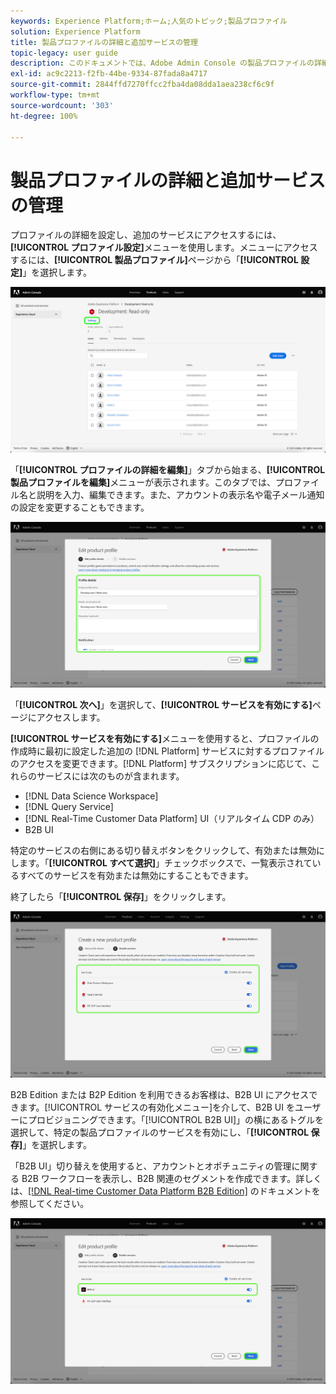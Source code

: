 ```yaml
---
keywords: Experience Platform;ホーム;人気のトピック;製品プロファイル
solution: Experience Platform
title: 製品プロファイルの詳細と追加サービスの管理
topic-legacy: user guide
description: このドキュメントでは、Adobe Admin Console の製品プロファイルの詳細および追加サービスを管理するために必要な手順を説明します。プロファイルの詳細を設定し、追加のサービスにアクセスするには、プロファイル設定メニューを使用します。
exl-id: ac9c2213-f2fb-44be-9334-87fada8a4717
source-git-commit: 2844ffd7270ffcc2fba4da08dda1aea238cf6c9f
workflow-type: tm+mt
source-wordcount: '303'
ht-degree: 100%

---
```


# 製品プロファイルの詳細と追加サービスの管理

プロファイルの詳細を設定し、追加のサービスにアクセスするには、**[!UICONTROL プロファイル設定]**&#x200B;メニューを使用します。メニューにアクセスするには、**[!UICONTROL 製品プロファイル]**&#x200B;ページから「**[!UICONTROL 設定]**」を選択します。

![設定](../images/settings.png)

「**[!UICONTROL プロファイルの詳細を編集]**」タブから始まる、**[!UICONTROL 製品プロファイルを編集]**&#x200B;メニューが表示されます。このタブでは、プロファイル名と説明を入力、編集できます。また、アカウントの表示名や電子メール通知の設定を変更することもできます。

![edit-product-profile](../images/edit-product-profile.png)

「**[!UICONTROL 次へ]**」を選択して、**[!UICONTROL サービスを有効にする]**&#x200B;ページにアクセスします。

**[!UICONTROL サービスを有効にする]**&#x200B;メニューを使用すると、プロファイルの作成時に最初に設定した追加の [!DNL Platform] サービスに対するプロファイルのアクセスを変更できます。[!DNL Platform] サブスクリプションに応じて、これらのサービスには次のものが含まれます。

- [!DNL Data Science Workspace]
- [!DNL Query Service]
- [!DNL Real-Time Customer Data Platform] UI（リアルタイム CDP のみ）
- B2B UI

特定のサービスの右側にある切り替えボタンをクリックして、有効または無効にします。「**[!UICONTROL すべて選択]**」チェックボックスで、一覧表示されているすべてのサービスを有効または無効にすることもできます。

終了したら「**[!UICONTROL 保存]**」をクリックします。

![enable-services](../images/enable-services.png)

B2B Edition または B2P Edition を利用できるお客様は、B2B UI にアクセスできます。[!UICONTROL サービスの有効化メニュー]を介して、B2B UI をユーザーにプロビジョニングできます。「[!UICONTROL B2B UI]」の横にあるトグルを選択して、特定の製品プロファイルのサービスを有効にし、「**[!UICONTROL 保存]**」を選択します。

「B2B UI」切り替えを使用すると、アカウントとオポチュニティの管理に関する B2B ワークフローを表示し、B2B 関連のセグメントを作成できます。詳しくは、[[!DNL Real-time Customer Data Platform B2B Edition]](../../rtcdp/b2b-overview.md) のドキュメントを参照してください。

![enable-b2b](../images/enable-b2b.png)